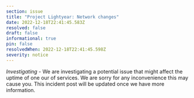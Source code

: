 ```yaml
---
section: issue
title: "Project Lightyear: Network changes"
date: 2022-12-18T22:41:45.583Z
resolved: false
draft: false
informational: true
pin: false
resolvedWhen: 2022-12-18T22:41:45.598Z
severity: notice
---
```

*Investigating* - We are investigating a potential issue that might affect the uptime of one our of services. We are sorry for any inconvenience this may cause you. This incident post will be updated once we have more information.